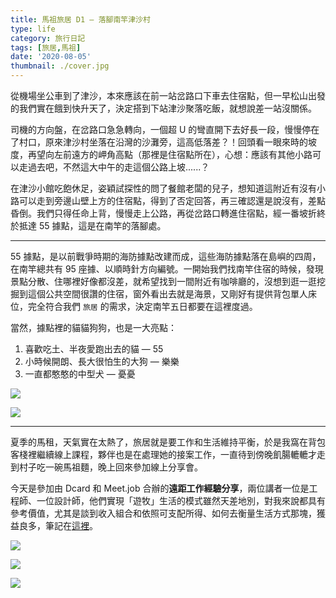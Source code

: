 ```yaml
---
title: 馬祖旅居 D1 — 落腳南竿津沙村 
type: life
category: 旅行日記
tags: [旅居,馬祖]
date: '2020-08-05'
thumbnail: ./cover.jpg
---
```


從機場坐公車到了津沙，本來應該在前一站岔路口下車去住宿點，但一早松山出發的我們實在餓到快升天了，決定搭到下站津沙聚落吃飯，就想說差一站沒關係。

司機的方向盤，在岔路口急急轉向，一個超 U 的彎直開下去好長一段，慢慢停在了村口，原來津沙村坐落在沿灣的沙灘旁，這高低落差？！回頭看一眼來時的坡度，再望向左前遠方的岬角高點（那裡是住宿點所在），心想：應該有其他小路可以走過去吧，不然這大中午的走這個公路上坡......？

在津沙小館吃飽休足，姿穎試探性的問了餐館老闆的兒子，想知道這附近有沒有小路可以走到旁邊山壁上方的住宿點，得到了否定回答，再三確認還是說沒有，差點昏倒。我們只得任命上背，慢慢走上公路，再從岔路口轉進住宿點，經一番坡折終於抵達 55 據點，這是在南竿的落腳處。

---

55 據點，是以前戰爭時期的海防據點改建而成，這些海防據點落在島嶼的四周，在南竿總共有 95 座據、以順時針方向編號。一開始我們找南竿住宿的時候，發現景點分散、住哪裡好像都沒差，就希望找到一間附近有咖啡廳的，沒想到逛一逛挖掘到這個公共空間很讚的住宿，窗外看出去就是海景，又剛好有提供背包單人床位，完全符合我們 `旅居` 的需求，決定南竿五日都要在這裡度過。

當然，據點裡的貓貓狗狗，也是一大亮點：
1. 喜歡吃土、半夜愛跑出去的貓 — 55
2. 小時候開朗、長大很怕生的大狗 — 樂樂
3. 一直都憨憨的中型犬 — 憂憂

![](https://i.imgur.com/85Gsd8L.jpg)

![](https://i.imgur.com/ygqk8mk.jpg)

---

夏季的馬租，天氣實在太熱了，旅居就是要工作和生活維持平衡，於是我窩在背包客棧裡繼續線上課程，夥伴也是在處理她的接案工作，一直待到傍晚飢腸轆轆才走到村子吃一碗馬祖麵，晚上回來參加線上分享會。

今天是參加由 Dcard 和 Meet.job 合辦的**遠距工作經驗分享**，兩位講者一位是工程師、一位設計師，他們實現「遊牧」生活的模式雖然天差地別，對我來說都具有參考價值，尤其是談到收入組合和依照可支配所得、如何去衡量生活方式那塊，獲益良多，筆記在[這裡](https://hackmd.io/4FQykaJ7Ti2of-APpE0Oqw?fbclid=IwAR05elgDoBrlkjxsYjmGmQgRdbm1ouEbAaAdB5DNyl_gQFerbtm2779Q6qM)。

![](https://i.imgur.com/DfzGkIP.jpg)

![](https://i.imgur.com/pMwZChZ.jpg)


![](https://i.imgur.com/spkLKj4.jpg)